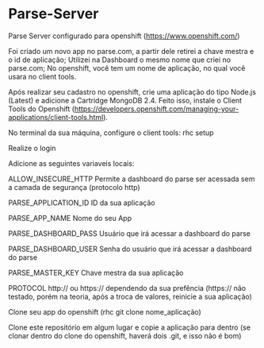 # Parse-Server
Parse Server configurado para openshift (https://www.openshift.com/)

Foi criado um novo app no parse.com, a partir dele retirei a chave mestra e o id de aplicação;
Utilizei na Dashboard o mesmo nome que criei no parse.com;
No openshift, você tem um nome de aplicação, no qual você usara no client tools.

Após realizar seu cadastro no openshift, crie uma aplicação do tipo Node.js (Latest) e adicione a Cartridge  MongoDB 2.4.
Feito isso, instale o Client Tools do Openshift (https://developers.openshift.com/managing-your-applications/client-tools.html).

No terminal da sua máquina, configure o client tools:
rhc setup

Realize o login

Adicione as seguintes variaveis locais:

ALLOW_INSECURE_HTTP
Permite a dashboard do parse ser acessada sem a camada de segurança (protocolo http)

PARSE_APPLICATION_ID
ID da sua aplicação

PARSE_APP_NAME
Nome do seu App

PARSE_DASHBOARD_PASS
Usuário que irá acessar a dashboard do parse

PARSE_DASHBOARD_USER
Senha do usuário que irá acessar a dashboard do parse

PARSE_MASTER_KEY
Chave mestra da sua aplicação

PROTOCOL
http:// ou https:// dependendo da sua prefência (https:// não testado, porém na teoria, após a troca de valores, reinicie a sua aplicação)

Clone seu app do openshift (rhc git clone nome_aplicação)

Clone este repositório em algum lugar e copie a aplicação para dentro (se clonar dentro do clone do openshift, haverá dois .git, e isso não é bom)
